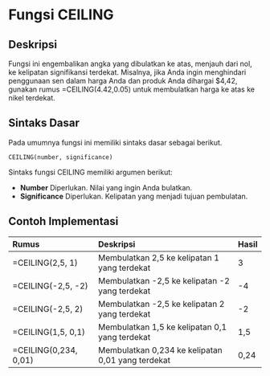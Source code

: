 # Fungsi CEILING

## Deskripsi

Fungsi ini engembalikan angka yang dibulatkan ke atas, menjauh dari nol, ke kelipatan signifikansi terdekat. Misalnya, jika Anda ingin menghindari penggunaan sen dalam harga Anda dan produk Anda dihargai $4,42, gunakan rumus =CEILING\(4.42,0.05\) untuk membulatkan harga ke atas ke nikel terdekat.

## Sintaks Dasar

Pada umumnya fungsi ini memiliki sintaks dasar sebagai berikut.

```text
CEILING(number, significance)
```

Sintaks fungsi CEILING memiliki argumen berikut:

* **Number**    Diperlukan. Nilai yang ingin Anda bulatkan.
* **Significance**    Diperlukan. Kelipatan yang menjadi tujuan pembulatan.

## Contoh Implementasi

| **Rumus** | **Deskripsi** | **Hasil** |
| :--- | :--- | :--- |
| =CEILING\(2,5, 1\) | Membulatkan 2,5 ke kelipatan 1 yang terdekat | 3 |
| =CEILING\(-2,5, -2\) | Membulatkan -2,5 ke kelipatan -2 yang terdekat | -4 |
| =CEILING\(-2,5, 2\) | Membulatkan -2,5 ke kelipatan 2 yang terdekat | -2 |
| =CEILING\(1,5, 0,1\) | Membulatkan 1,5 ke kelipatan 0,1 yang terdekat | 1,5 |
| =CEILING\(0,234, 0,01\) | Membulatkan 0,234 ke kelipatan 0,01 yang terdekat | 0,24 |


